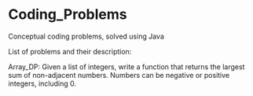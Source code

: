 # Coding_Problems

Conceptual coding problems, solved using Java

List of problems and their description:

Array_DP:
  Given a list of integers, write a function that returns the largest sum of non-adjacent numbers.
  Numbers can be negative or positive integers, including 0.
